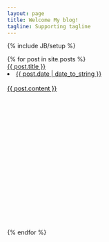 ```yaml
---
layout: page
title: Welcome My blog!
tagline: Supporting tagline
---
```

{% include JB/setup %}

<style>
	.post-content{		
		
	}
	.post{
		height:350px;		
		overflow:hidden;		
		margin-bottom:35px;		
	}
	.post-content{		
		color:black;
	}
	.post a:hover{
		display: block;
		text-decoration:none;        
	}
	#cover{
        /*filter:alpha(opacity=40);
        -moz-opacity: 0.4;
        opacity: 0.4;
        background-color:#fff;
        z-index:5; */
	}
</style>

<div class="row-fluid">
	{% for post in site.posts %}
	 <div class="span5">
			<div class="post" id="no" onmouseover = "$(this).attr('id','cover')" onmouseout ="$(this).attr('id','no')">
				<a href="{{ BASE_PATH }}{{ post.url }}">
			    	{{ post.title }}
			    	<li>{{ post.date | date_to_string }}</li>
			    	<br>
			    	<div class="post-content">{{ post.content }}</div>
			    </a>			    
			</div>
	</div>	
	{% endfor %}
</div>